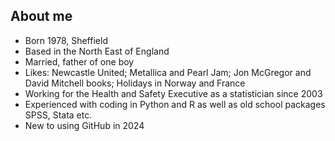 ## About me

- Born 1978, Sheffield
- Based in the North East of England
- Married, father of one boy
- Likes: Newcastle United; Metallica and Pearl Jam; Jon McGregor and David Mitchell books; Holidays in Norway and France
- Working for the Health and Safety Executive as a statistician since 2003
- Experienced with coding in Python and R as well as old school packages SPSS, Stata etc.
- New to using GitHub in 2024


